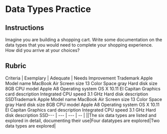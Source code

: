 # Data Types Practice

## Instructions

Imagine you are building a shopping cart. Write some documentation on the data types that you would need to complete your shopping experience. How did you arrive at your choices?

## Rubric

Criteria | Exemplary | Adequate | Needs Improvement
Trademark	Apple
Model name	MacBook Air
Screen size	13
Color	Space gray
Hard disk size	8GB
CPU model	Apple A8
Operating system	OS X 10.11 El Capitan
Graphics card description	Integrated
CPU speed	3.1 GHz
Hard disk description	SSDTrademark	Apple
Model name	MacBook Air
Screen size	13
Color	Space gray
Hard disk size	8GB
CPU model	Apple A8
Operating system	OS X 10.11 El Capitan
Graphics card description	Integrated
CPU speed	3.1 GHz
Hard disk description	SSD--- | --- | --- | -- |
||The six data types are listed and explored in detail, documenting their use|Four datatypes are explored|Two data types are explored|

